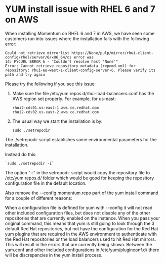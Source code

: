 # YUM install issue with RHEL 6 and 7 on AWS
When installing Momentum on RHEL 6 and 7 in AWS, we have seen some customers run into issues where the installation fails with the following error:

```
Could not retrieve mirrorlist https://None/pulp/mirror/rhui-client-config/rhel/server/6/x86_64/os error was
14: PYCURL ERROR 6 - "Couldn't resolve host 'None'"
Error: Cannot retrieve repository metadata (repomd.xml) for repository: rhui-eu-west-1-client-config-server-6. Please verify its path and try again
```  

Please try the following if you see this issue:  

1. Make sure the file /etc/yum.repos.d/rhui-load-balancers.conf has the AWS region set properly. For example, for us-east:

	```
	rhui2-cds01.us-east-1.aws.ce.redhat.com
	rhui2-cds02.us-east-2.aws.ce.redhat.com
	```  
  
2. The usual way we start the installation is by:

	`sudo ./setrepodir`  

The ./setrepodir script establishes some environmental parameters for the installation.

Instead do this:

	`sudo ./setrepodir -i`


The  option "-i" in the setrepodir script would copy the repository file to /etc/yum.repos.d/ folder which would be good for keeping the repository configuration file in the default location. 

Also remove the --config momentum.repo part of the yum install command for a couple of different reasons:

When a configuration file is defined for yum with --config it will not read other included configuration files, but does not disable any of the other repositories that are currently enabled on the instance. When you pass your original command, this means that yum is still going to look through the 3 default Red Hat repositories, but not have the configuration for the Red Hat yum plugins that are required in the AWS environment to authenticate with the Red Hat repositories or the load balancers used to hit Red Hat mirrors. This will result in the errors that are currently being shown.
Between the yum.conf and other included configurations in /etc/yum/pluginconf.d/ there will be discrepancies in the yum install process.